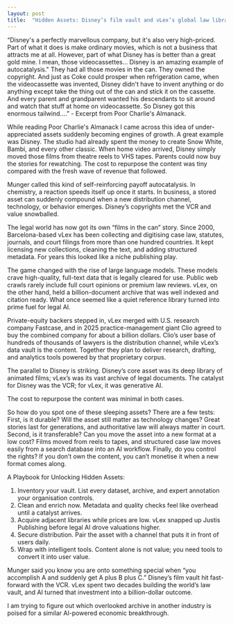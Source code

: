 ```yaml
---
layout: post
title:  "Hidden Assets: Disney’s film vault and vLex’s global law library"
---
```


“Disney's a perfectly marvellous company, but it's also very high-priced. Part of what it does is make ordinary movies, which is not a business that attracts me at all. However, part of what Disney has is better than a great gold mine. I mean, those videocassettes... Disney is an amazing example of autocatalysis." They had all those movies in the can. They owned the copyright. And just as Coke could prosper when refrigeration came, when the videocassette was invented, Disney didn't have to invent anything or do anything except take the thing out of the can and stick it on the cassette. And every parent and grandparent wanted his descendants to sit around and watch that stuff at home on videocassette. So Disney got this enormous tailwind....” - Excerpt from Poor Charlie's Almanack.

While reading Poor Charlie's Almanack I came across this idea of under-appreciated assets suddenly becoming engines of growth. A great example was Disney. The studio had already spent the money to create Snow White, Bambi, and every other classic. When home video arrived, Disney simply moved those films from theatre reels to VHS tapes. Parents could now buy the stories for rewatching. The cost to repurpose the content was tiny compared with the fresh wave of revenue that followed.

Munger called this kind of self-reinforcing payoff autocatalysis. In chemistry, a reaction speeds itself up once it starts. In business, a stored asset can suddenly compound when a new distribution channel, technology, or behavior emerges. Disney’s copyrights met the VCR and value snowballed.

The legal world has now got its own “films in the can” story. Since 2000, Barcelona-based vLex has been collecting and digitising case law, statutes, journals, and court filings from more than one hundred countries. It kept licensing new collections, cleaning the text, and adding structured metadata. For years this looked like a niche publishing play.

The game changed with the rise of large language models. These models crave high-quality, full-text data that is legally cleared for use. Public web crawls rarely include full court opinions or premium law reviews. vLex, on the other hand, held a billion-document archive that was well indexed and citation ready. What once seemed like a quiet reference library turned into prime fuel for legal AI.

Private-equity backers stepped in, vLex merged with U.S. research company Fastcase, and in 2025 practice-management giant Clio agreed to buy the combined company for about a billion dollars. Clio’s user base of hundreds of thousands of lawyers is the distribution channel, while vLex’s data vault is the content. Together they plan to deliver research, drafting, and analytics tools powered by that proprietary corpus.

The parallel to Disney is striking. Disney’s core asset was its deep library of animated films; vLex’s was its vast archive of legal documents. The catalyst for Disney was the VCR; for vLex, it was generative AI.

The cost to repurpose the content was minimal in both cases.

So how do you spot one of these sleeping assets? There are a few tests: First, is it durable? Will the asset still matter as technology changes? Great stories last for generations, and authoritative law will always matter in court. Second, is it transferable? Can you move the asset into a new format at a low cost? Films moved from reels to tapes, and structured case law moves easily from a search database into an AI workflow. Finally, do you control the rights? If you don’t own the content, you can’t monetise it when a new format comes along.


A Playbook for Unlocking Hidden Assets:
1. Inventory your vault. List every dataset, archive, and expert annotation your organisation controls.  
2. Clean and enrich now. Metadata and quality checks feel like overhead until a catalyst arrives.  
3. Acquire adjacent libraries while prices are low. vLex snapped up Justis Publishing before legal AI drove valuations higher.  
4. Secure distribution.  Pair the asset with a channel that puts it in front of users daily.  
5. Wrap with intelligent tools. Content alone is not value; you need tools to convert it into user value.


Munger said you know you are onto something special when “you accomplish A and suddenly get A plus B plus C.” Disney’s film vault hit fast-forward with the VCR. vLex spent two decades building the world’s law vault, and AI turned that investment into a billion-dollar outcome.

I am trying to figure out which overlooked archive in another industry is poised for a similar AI-powered economic breakthrough.
